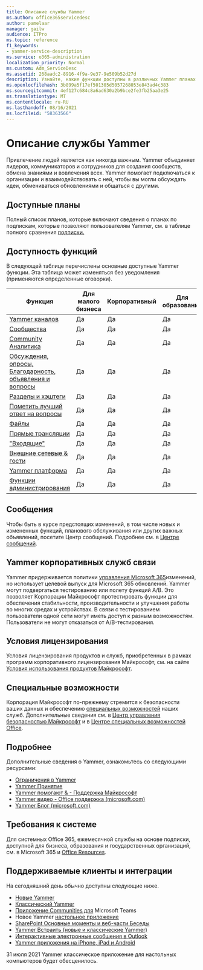 ```yaml
---
title: Описание службы Yammer
ms.author: office365servicedesc
author: pamelaar
manager: gailw
audience: ITPro
ms.topic: reference
f1_keywords:
- yammer-service-description
ms.service: o365-administration
localization_priority: Normal
ms.custom: Adm_ServiceDesc
ms.assetid: 268aadc2-8916-4f9a-9e37-9e509b52d27d
description: Узнайте, какие функции доступны в различных Yammer планах.
ms.openlocfilehash: 3b899a5f17ef501305d5057268053e843ad4c383
ms.sourcegitcommit: 4ef127c684c8a6ad630a2b9bce2fe3fb25aa3e25
ms.translationtype: MT
ms.contentlocale: ru-RU
ms.lasthandoff: 08/16/2021
ms.locfileid: "58363566"
---
```

# <a name="yammer-service-description"></a>Описание службы Yammer

Привлечение людей является как никогда важным. Yammer объединяет лидеров, коммуникаторов и сотрудников для создания сообществ, обмена знаниями и вовлечения всех. Yammer помогает подключаться к организации и взаимодействовать с ней, чтобы вы могли обсуждать идеи, обмениваться обновлениями и общаться с другими.
  
## <a name="available-plans"></a>Доступные планы
  
Полный список планов, которые включают сведения о планах по подпискам, которые позволяют пользователям Yammer, см. в таблице полного сравнения [подписки.](https://go.microsoft.com/fwlink/?linkid=2139145)
  
## <a name="feature-availability"></a>Доступность функций

В следующей таблице перечислены основные доступные Yammer функции. Эта таблица может изменяться без уведомления (применяются определенные оговорки).

| Функция  | Для малого бизнеса | Корпоративный | Для образования |
|---------|---------|---------|---------|
|[Yammer каналов](https://support.microsoft.com/office/what-s-in-the-yammer-home-and-discovery-feeds-faaadbe1-4e57-4f17-89f1-e546509fba47) | Да     | Да     | Да     |
|[Сообщества](https://support.microsoft.com/office/manage-communities-33f252f7-6241-40e1-8f42-ce1b635176fb) | Да     | Да     | Да     |
|[Community Аналитика](https://support.microsoft.com/office/view-community-insights-in-yammer-48bc648e-b567-49d7-b2b5-5fea23777c46) | Да     | Да     | Да     |
|[Обсуждения, опросы, Благодарность, объявления и вопросы](https://support.microsoft.com/office/create-polls-praise-announcements-and-questions-in-yammer-4b30c7e0-f915-4c69-9582-ccbbd09a516b) | Да     | Да     | Да     |
|[Разделы и хэштеги](https://support.microsoft.com/office/use-topics-and-hashtags-in-yammer-98c0a0bb-aad0-45d3-88f1-4f6d12bb1772) | Да     | Да     | Да     |
|[Пометить лучший ответ на вопросы](https://support.microsoft.com/office/use-questions-and-answers-in-a-yammer-community-a4f1b722-d1bf-42be-a592-7288c7c0b895) | Да     | Да     | Да     |
|[Файлы](https://support.microsoft.com/office/attach-a-file-or-image-to-a-yammer-conversation-8d2d17f7-8f37-4535-961e-518d751be7e8) | Да     | Да     | Да     |
|[Прямые трансляции](https://support.microsoft.com/office/organize-a-live-event-in-yammer-8853cbd0-d3e2-4888-b8c3-6f3df288dec9) | Да     | Да     | Да     |
|["Входящие"](https://support.microsoft.com/office/manage-your-yammer-inbox-f1656c47-7043-40f5-970c-3e66ed7a70f1) | Да     | Да     | Да     |
|[Внешние сетевые & гости](/yammer/work-with-external-users/collaborate-guests-external-yammer-community) | Да     | Да     | Да     |
|[Yammer платформа](https://developer.microsoft.com/yammer) | Да     | Да     | Да     |
|[Функции администрирования](/yammer/) | Да     | Да     | Да     |

## <a name="messaging"></a>Сообщения

Чтобы быть в курсе предстоящих изменений, в том числе новых и измененных функций, планового обслуживания или других важных объявлений, посетите Центр сообщений. Подробнее см. в [Центре сообщений](/microsoft-365/admin/manage/message-center).

## <a name="yammer-enterprise-service-communications-policy"></a>Yammer корпоративных служб связи

Yammer придерживается политики [управления Microsoft 365](https://aka.ms/ManageChange)изменений, но использует целевой выпуск для Microsoft 365 обновлений. Yammer могут подвергаться тестированию или полету функций A/B. Это позволяет Корпорации Майкрософт протестировать функции для обеспечения стабильности, производительности и улучшения работы во многих средах и устройствах. В связи с тестированием пользователи одной сети могут иметь доступ к разным возможностям. Пользователи не могут отказаться от A/B-тестирования.

## <a name="licensing-terms"></a>Условия лицензирования

Условия лицензирования продуктов и служб, приобретенных в рамках программ корпоративного лицензирования Майкрософт, см. на сайте [Условия использования продуктов Майкрософт](https://www.microsoft.com/licensing/terms/).

## <a name="accessibility"></a>Специальные возможности

Корпорация Майкрософт по-прежнему стремится к безопасности ваших данных и обеспечению [специальных возможностей](https://www.microsoft.com/trust-center/compliance/accessibility) наших служб. Дополнительные сведения см. в [Центр управления безопасностью Майкрософт](https://www.microsoft.com/trust-center) и в [Центре специальных возможностей Office](https://support.office.com/article/ecab0fcf-d143-4fe8-a2ff-6cd596bddc6d).

## <a name="learn-more"></a>Подробнее

Дополнительные сведения о Yammer, ознакомьтесь со следующими ресурсами:

- [Ограничения в Yammer](/office365/servicedescriptions/yammer-service-description/yammer-limits)
- [Yammer Принятие](https://adoption.microsoft.com/yammer/)
- [Yammer помогают & - Поддержка Майкрософт](https://support.microsoft.com/yammer)
- [Yammer видео - Office поддержка (microsoft.com)](https://support.microsoft.com/office/yammer-video-training-2c0ce4c6-0a99-466f-bf1b-cbe7ffa9779a)
- [Yammer Блог (microsoft.com)](https://techcommunity.microsoft.com/t5/yammer-blog/bg-p/YammerBlog)

## <a name="system-requirements"></a>Требования к системе

Для системных Office 365, ежемесячной службы на основе подписки, доступной для бизнеса, образования и государственных организаций, см. в Microsoft 365 и [Office Resources](https://products.office.com/office-system-requirements/#Office365forBEG).

## <a name="supported-clients-and-integrations"></a>Поддерживаемые клиенты и интеграции

На сегодняшний день обычно доступны следующие ниже.

- [Новые Yammer](https://support.microsoft.com/office/welcome-to-new-yammer-8c749c30-2d17-4153-a3cc-37a70f254681)
- [Классический Yammer](https://support.microsoft.com/office/welcome-to-classic-yammer-02ac514e-cf1d-4060-9cde-6038ca812ede)
- [Приложение Communities для](https://support.microsoft.com/office/use-the-yammer-communities-app-for-microsoft-teams-930c86f1-e1e2-4e45-a66a-ce8faca71a21) Microsoft Teams
- Новое Yammer [настольное приложение](https://support.microsoft.com/office/install-the-new-yammer-desktop-app-66ccb412-ca1d-4e43-872c-9705abf11b1b)
- [SharePoint Основные моменты и веб-части Беседы](https://support.microsoft.com/office/use-a-yammer-web-part-in-sharepoint-online-a53cfa0c-3d09-42c8-a286-1038a81c59da)
- [Yammer Встраить (новые и классические Yammer)](https://developer.yammer.com/docs/new-embed-feed)
- [Интерактивные электронные сообщения в Outlook](https://support.microsoft.com/office/work-with-yammer-from-outlook-fd695485-225b-410f-b24a-17f971b46b25)
- [Yammer приложения на iPhone, iPad и Android](https://support.microsoft.com/office/set-up-new-yammer-on-your-mobile-phone-e52e65ad-14fa-4db9-b8f7-80fe3f6e25a7)

31 июля 2021 Yammer классическое приложение для настольных компьютеров будет обесценилось.
